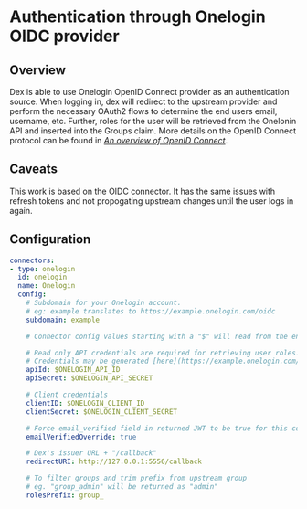 # Authentication through Onelogin OIDC provider

## Overview

Dex is able to use Onelogin OpenID Connect provider as an authentication source.
When logging in, dex will redirect to the upstream provider and perform the
necessary OAuth2 flows to determine the end users email, username, etc. Further,
roles for the user will be retrieved from the Onelonin API and inserted into the
Groups claim. More details on the OpenID Connect protocol can be found in
[_An overview of OpenID Connect_][oidc-doc].

## Caveats

This work is based on the OIDC connector. It has the same issues with refresh
tokens and not propogating upstream changes until the user logs in again.

## Configuration

```yaml
connectors:
- type: onelogin
  id: onelogin
  name: Onelogin
  config:
    # Subdomain for your Onelogin account.
    # eg: example translates to https://example.onelogin.com/oidc
    subdomain: example

    # Connector config values starting with a "$" will read from the environment.

    # Read only API credentials are required for retrieving user roles.
    # Credentials may be generated [here](https://example.onelogin.com/api_credentials)
    apiId: $ONELOGIN_API_ID
    apiSecret: $ONELOGIN_API_SECRET

    # Client credentials
    clientID: $ONELOGIN_CLIENT_ID
    clientSecret: $ONELOGIN_CLIENT_SECRET

    # Force email_verified field in returned JWT to be true for this connector.
    emailVerifiedOverride: true

    # Dex's issuer URL + "/callback"
    redirectURI: http://127.0.0.1:5556/callback

    # To filter groups and trim prefix from upstream group
    # eg. "group_admin" will be returned as "admin"
    rolesPrefix: group_
```

[oidc-doc]: openid-connect.md
